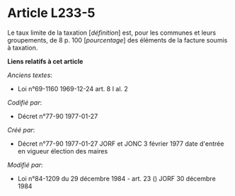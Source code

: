 # Article L233-5

Le taux limite de la taxation [*définition*] est, pour les communes et leurs groupements, de 8 p. 100 [*pourcentage*] des
éléments de la facture soumis à taxation.

**Liens relatifs à cet article**

_Anciens textes_:

  - Loi n°69-1160 1969-12-24 art. 8 I al. 2

_Codifié par_:

  - Décret n°77-90 1977-01-27

_Créé par_:

  - Décret n°77-90 1977-01-27 JORF et JONC 3 février 1977 date d'entrée en vigueur élection des maires

_Modifié par_:

  - Loi n°84-1209 du 29 décembre 1984 - art. 23 () JORF 30 décembre 1984
